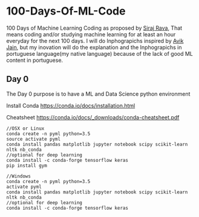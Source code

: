 # 100-Days-Of-ML-Code
100 Days of Machine Learning Coding as proposed by [Siraj Rava](https://www.youtube.com/c/sirajraval), That means coding and/or studying machine learning for at least an hour everyday for the next 100 days. I will do Inphograpichs inspired by [Avik Jain](https://github.com/Avik-Jain), but my inovation will do the explanation and the Inphograpichs in portuguese language(my native language) because of the lack of good ML content in portuguese.

## Day 0
The Day 0 purpose is to have a ML and Data Science python environment

Install Conda
https://conda.io/docs/installation.html

Cheatsheet
https://conda.io/docs/_downloads/conda-cheatsheet.pdf

```
//OSX or Linux
conda create -n pyml python=3.5
source activate pyml
conda install pandas matplotlib jupyter notebook scipy scikit-learn nltk nb_conda 
//optional for deep learning
conda install -c conda-forge tensorflow keras
pip install gym

//Windows
conda create -n pyml python=3.5
activate pyml
conda install pandas matplotlib jupyter notebook scipy scikit-learn nltk nb_conda
//optional for deep learning
conda install -c conda-forge tensorflow keras
```
